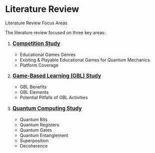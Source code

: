 # Literature Review

<p class='slide-subtitle'>Literature Review Focus Areas</p>

<div class='section-wrapper'>
  <p>The literature review focused on three key areas:</p>
  <ol class='ol-flex'>
    <li
      v-click
      v-motion
      :initial="{ y: -80 }"
      :enter="{ y: 0 }"
    >
      <p>Competition Study</p>
      <ul>
        <li>Educational Games Genres</li>
        <li>Existing & Playable Educational Games for Quantum Mechanics</li>
        <li>Platform Coverage</li>
      </ul>
    </li>
    <li
      v-click
      v-motion
      :initial="{ y: -80 }"
      :enter="{ y: 0 }"
    >
      <p>Game-Based Learning (GBL) Study</p>
      <ul>
        <li>GBL Benefits</li>
        <li>GBL Elements</li>
        <li>Potential Pitfalls of GBL Activities</li>
      </ul>
    </li>
    <li
      v-click
      v-motion
      :initial="{ y: -80 }"
      :enter="{ y: 0 }"
    >
      <p>Quantum Computing Study</p>
      <ul>
        <li>Quantum Bits</li>
        <li>Quantum Registers</li>
        <li>Quantum Gates</li>
        <li>Quantum Entanglement</li>
        <li>Superposition</li>
        <li>Decoherence</li>
      </ul>
    </li>
  </ol>
</div>

<style>
  ol > li > p {
    font-weight: bold;
    font-size: larger;
    text-decoration: underline;
  }
</style>
